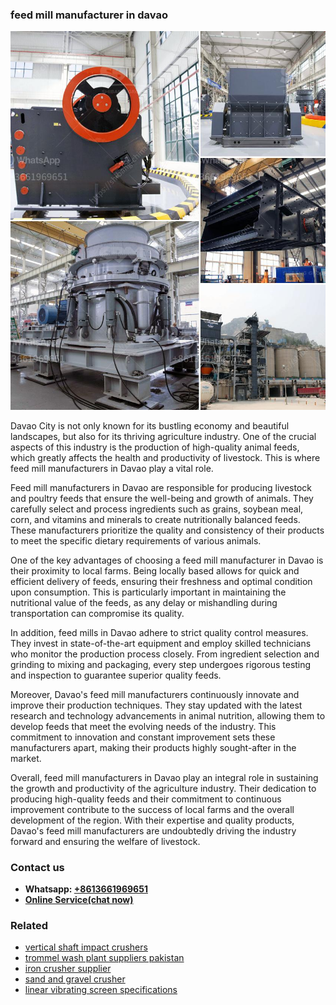 <h3>feed mill manufacturer in davao</h3><img src='1704951728.jpg' alt=''><p>Davao City is not only known for its bustling economy and beautiful landscapes, but also for its thriving agriculture industry. One of the crucial aspects of this industry is the production of high-quality animal feeds, which greatly affects the health and productivity of livestock. This is where feed mill manufacturers in Davao play a vital role.</p><p>Feed mill manufacturers in Davao are responsible for producing livestock and poultry feeds that ensure the well-being and growth of animals. They carefully select and process ingredients such as grains, soybean meal, corn, and vitamins and minerals to create nutritionally balanced feeds. These manufacturers prioritize the quality and consistency of their products to meet the specific dietary requirements of various animals.</p><p>One of the key advantages of choosing a feed mill manufacturer in Davao is their proximity to local farms. Being locally based allows for quick and efficient delivery of feeds, ensuring their freshness and optimal condition upon consumption. This is particularly important in maintaining the nutritional value of the feeds, as any delay or mishandling during transportation can compromise its quality.</p><p>In addition, feed mills in Davao adhere to strict quality control measures. They invest in state-of-the-art equipment and employ skilled technicians who monitor the production process closely. From ingredient selection and grinding to mixing and packaging, every step undergoes rigorous testing and inspection to guarantee superior quality feeds.</p><p>Moreover, Davao's feed mill manufacturers continuously innovate and improve their production techniques. They stay updated with the latest research and technology advancements in animal nutrition, allowing them to develop feeds that meet the evolving needs of the industry. This commitment to innovation and constant improvement sets these manufacturers apart, making their products highly sought-after in the market.</p><p>Overall, feed mill manufacturers in Davao play an integral role in sustaining the growth and productivity of the agriculture industry. Their dedication to producing high-quality feeds and their commitment to continuous improvement contribute to the success of local farms and the overall development of the region. With their expertise and quality products, Davao's feed mill manufacturers are undoubtedly driving the industry forward and ensuring the welfare of livestock.</p><h3>Contact us</h3><ul><li><strong>Whatsapp:&nbsp;<a href="https://wa.me/8613661969651">+8613661969651</a></strong></li><li><a href="https://swt.shibang-china.com/?git&amp;zhl&amp;feed mill manufacturer in davao"><strong>Online Service(chat now)</strong></a></li></ul><h3>Related</h3><ul><li><a href='vertical shaft impact crushers.md'>vertical shaft impact crushers</a></li><li><a href='trommel wash plant suppliers pakistan.md'>trommel wash plant suppliers pakistan</a></li><li><a href='iron crusher supplier.md'>iron crusher supplier</a></li><li><a href='sand and gravel crusher.md'>sand and gravel crusher</a></li><li><a href='linear vibrating screen specifications.md'>linear vibrating screen specifications</a></li></ul>